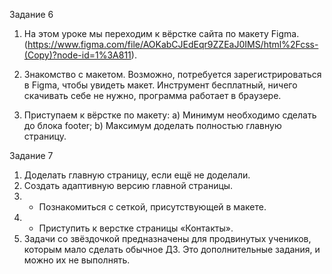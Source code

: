 Задание 6
1. На этом уроке мы переходим к вёрстке сайта по макету Figma.
(https://www.figma.com/file/AOKabCJEdEqr9ZZEaJ0IMS/html%2Fcss-(Copy)?node-id=1%3A811).

2. Знакомство с макетом.
Возможно, потребуется зарегистрироваться в Figma, чтобы увидеть макет. Инструмент бесплатный, ничего скачивать себе не нужно, программа работает в браузере.

3. Приступаем к вёрстке по макету:
a) Минимум необходимо сделать до блока footer;
b) Максимум доделать полностью главную страницу.

Задание 7
1. Доделать главную страницу, если ещё не доделали.
2. Создать адаптивную версию главной страницы.
3. * Познакомиться с сеткой, присутствующей в макете.
4. * Приступить к верстке страницы «Контакты».
5. Задачи со звёздочкой предназначены для продвинутых учеников, которым мало сделать обычное ДЗ. Это дополнительные задания, и можно их не выполнять.